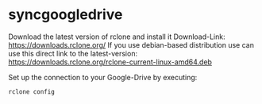 # syncgoogledrive

Download the latest version of rclone and install it
Download-Link:
https://downloads.rclone.org/
If you use debian-based distribution use can use this direct link to the latest-version:
https://downloads.rclone.org/rclone-current-linux-amd64.deb

Set up the connection to your Google-Drive by executing:

`rclone config`
